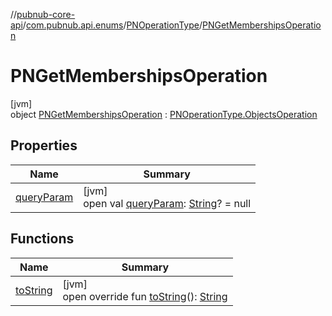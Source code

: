 //[pubnub-core-api](../../../../index.md)/[com.pubnub.api.enums](../../index.md)/[PNOperationType](../index.md)/[PNGetMembershipsOperation](index.md)

# PNGetMembershipsOperation

[jvm]\
object [PNGetMembershipsOperation](index.md) : [PNOperationType.ObjectsOperation](../-objects-operation/index.md)

## Properties

| Name | Summary |
|---|---|
| [queryParam](../query-param.md) | [jvm]<br>open val [queryParam](../query-param.md): [String](https://kotlinlang.org/api/latest/jvm/stdlib/kotlin/-string/index.html)? = null |

## Functions

| Name | Summary |
|---|---|
| [toString](../to-string.md) | [jvm]<br>open override fun [toString](../to-string.md)(): [String](https://kotlinlang.org/api/latest/jvm/stdlib/kotlin/-string/index.html) |
